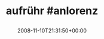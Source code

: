 ---
retweeted: false
source: <a href="http://twitter.com" rel="nofollow">Twitter Web Client</a>
entities:
  hashtags:
  - text: anlorenz
    indices:
    - '10'
    - '19'
  symbols: []
  user_mentions: []
  urls: []
display_text_range:
- '0'
- '19'
favorite_count: '1'
id_str: '999410119'
truncated: false
retweet_count: '0'
id: '999410119'
created_at: Mon Nov 10 21:31:50 +0000 2008
favorited: false
full_text: "*aufrühr* #anlorenz"
lang: de
tags:
- anlorenz
- pesos/twitter
date: '2008-11-10T21:31:50+00:00'
src: https://twitter.com/bascht/status/999410119
original_url: https://twitter.com/bascht/status/999410119
type: twitter_tweet
text: "*aufrühr* #anlorenz"
title: 'aufrühr #anlorenz

  '

---